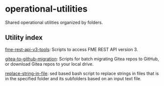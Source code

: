 # operational-utilities
Shared operational utilities organized by folders.

## Utility index
[fme-rest-api-v3-tools](https://github.com/bcgov/operational-utilities/tree/main/fme-rest-api-v3-tools): Scripts to access FME REST API version 3.

[gitea-to-github-migration](https://github.com/bcgov/operational-utilities/tree/main/gitea-to-github-migration): Scripts for batch migrating Gitea repos to GitHub, or download Gitea repos to your local drive.

[replace-string-in-file](https://github.com/bcgov/operational-utilities/tree/main/replace-string-in-files): sed based bash script to replace strings in files that is in the specified folder and its subfolders based on an input text file.
